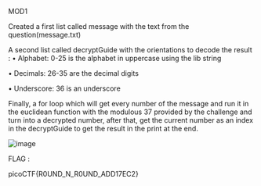 MOD1


Created a first list called message with the text from the question(message.txt)


A second list called decryptGuide with the orientations to decode the result :
•	Alphabet: 0-25 is the alphabet in uppercase using the lib string

•	Decimals: 26-35 are the decimal digits

•	Underscore: 36 is an underscore


Finally, a for loop which will get every number of the message and run it in the euclidean function with the modulous 37 provided by the challenge and turn into a decrypted number, after that, get the current number as an index in the decryptGuide to get the result in the print at the end.


![image](https://github.com/parthhhhh21/picoCTF-writeups/assets/148140667/8d7ce85c-bb23-4838-8476-b183688f0cbc)


 

FLAG :



picoCTF{R0UND_N_R0UND_ADD17EC2}




